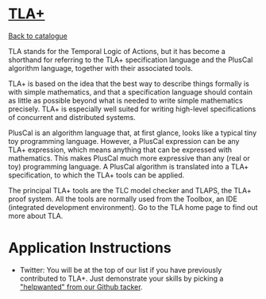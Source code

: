 
# [TLA+](https://lamport.azurewebsites.net/tla/tla.html)

[Back to catalogue](../README.md#tla)

TLA stands for the Temporal Logic of Actions, but it has become a shorthand for referring to the TLA+ specification language and the PlusCal algorithm language, together with their associated tools.

TLA+ is based on the idea that the best way to describe things formally is with simple mathematics, and that a specification language should contain as little as possible beyond what is needed to write simple mathematics precisely. TLA+ is especially well suited for writing high-level specifications of concurrent and distributed systems.

PlusCal is an algorithm language that, at first glance, looks like a typical tiny toy programming language. However, a PlusCal expression can be any TLA+ expression, which means anything that can be expressed with mathematics. This makes PlusCal much more expressive than any (real or toy) programming language. A PlusCal algorithm is translated into a TLA+ specification, to which the TLA+ tools can be applied.

The principal TLA+ tools are the TLC model checker and TLAPS, the TLA+ proof system. All the tools are normally used from the Toolbox, an IDE (integrated development environment). Go to the TLA home page to find out more about TLA.

# Application Instructions

* Twitter: You will be at the top of our list if you have previously contributed to TLA+. Just demonstrate your skills by picking a ["helpwanted" from our Github tacker](https://github.com/tlaplus/tlaplus/labels/help%20wanted).